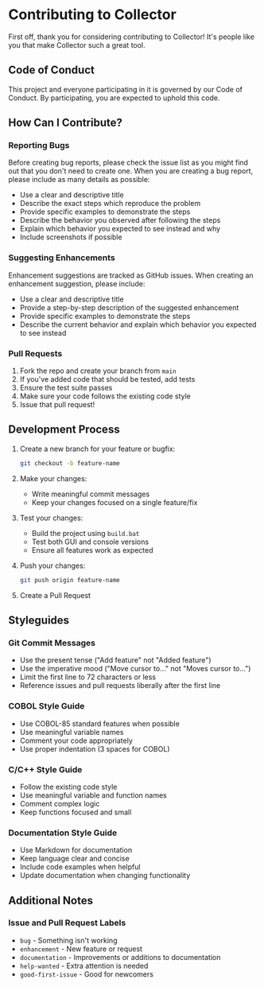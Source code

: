 # Contributing to Collector

First off, thank you for considering contributing to Collector! It's people like you that make Collector such a great tool.

## Code of Conduct

This project and everyone participating in it is governed by our Code of Conduct. By participating, you are expected to uphold this code.

## How Can I Contribute?

### Reporting Bugs

Before creating bug reports, please check the issue list as you might find out that you don't need to create one. When you are creating a bug report, please include as many details as possible:

* Use a clear and descriptive title
* Describe the exact steps which reproduce the problem
* Provide specific examples to demonstrate the steps
* Describe the behavior you observed after following the steps
* Explain which behavior you expected to see instead and why
* Include screenshots if possible

### Suggesting Enhancements

Enhancement suggestions are tracked as GitHub issues. When creating an enhancement suggestion, please include:

* Use a clear and descriptive title
* Provide a step-by-step description of the suggested enhancement
* Provide specific examples to demonstrate the steps
* Describe the current behavior and explain which behavior you expected to see instead

### Pull Requests

1. Fork the repo and create your branch from `main`
2. If you've added code that should be tested, add tests
3. Ensure the test suite passes
4. Make sure your code follows the existing code style
5. Issue that pull request!

## Development Process

1. Create a new branch for your feature or bugfix:
   ```bash
   git checkout -b feature-name
   ```

2. Make your changes:
   * Write meaningful commit messages
   * Keep your changes focused on a single feature/fix

3. Test your changes:
   * Build the project using `build.bat`
   * Test both GUI and console versions
   * Ensure all features work as expected

4. Push your changes:
   ```bash
   git push origin feature-name
   ```

5. Create a Pull Request

## Styleguides

### Git Commit Messages

* Use the present tense ("Add feature" not "Added feature")
* Use the imperative mood ("Move cursor to..." not "Moves cursor to...")
* Limit the first line to 72 characters or less
* Reference issues and pull requests liberally after the first line

### COBOL Style Guide

* Use COBOL-85 standard features when possible
* Use meaningful variable names
* Comment your code appropriately
* Use proper indentation (3 spaces for COBOL)

### C/C++ Style Guide

* Follow the existing code style
* Use meaningful variable and function names
* Comment complex logic
* Keep functions focused and small

### Documentation Style Guide

* Use Markdown for documentation
* Keep language clear and concise
* Include code examples when helpful
* Update documentation when changing functionality

## Additional Notes

### Issue and Pull Request Labels

* `bug` - Something isn't working
* `enhancement` - New feature or request
* `documentation` - Improvements or additions to documentation
* `help-wanted` - Extra attention is needed
* `good-first-issue` - Good for newcomers 